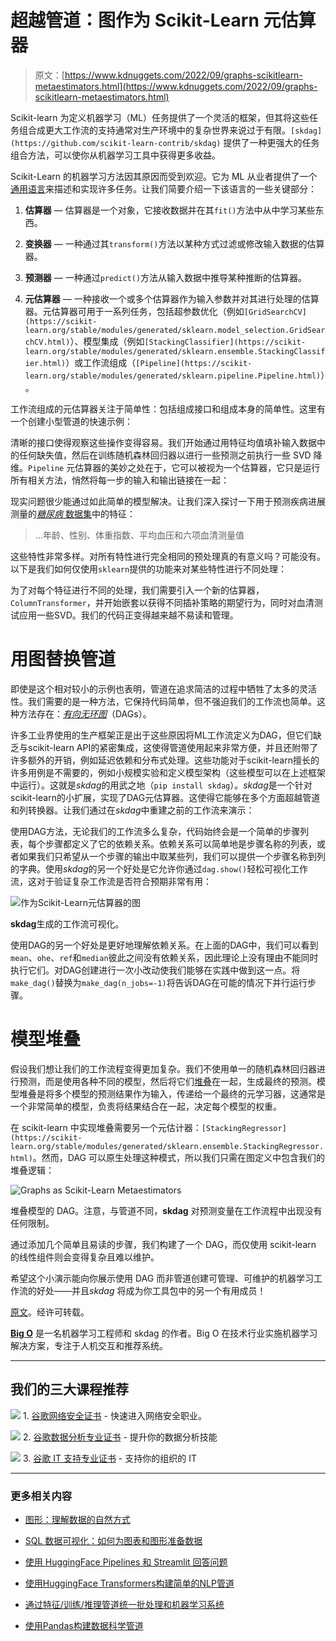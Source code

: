 # 超越管道：图作为 Scikit-Learn 元估算器

> 原文：[https://www.kdnuggets.com/2022/09/graphs-scikitlearn-metaestimators.html](https://www.kdnuggets.com/2022/09/graphs-scikitlearn-metaestimators.html)

Scikit-learn 为定义机器学习（ML）任务提供了一个灵活的框架，但其将这些任务组合成更大工作流的支持通常对生产环境中的复杂世界来说过于有限。`[skdag](https://github.com/scikit-learn-contrib/skdag)` 提供了一种更强大的任务组合方法，可以使你从机器学习工具中获得更多收益。

Scikit-Learn 的机器学习方法因其原因而受到欢迎。它为 ML 从业者提供了一个[通用语言](https://scikit-learn.org/stable/developers/develop.html)来描述和实现许多任务。让我们简要介绍一下该语言的一些关键部分：

1.  **估算器** — 估算器是一个对象，它接收数据并在其`fit()`方法中从中学习某些东西。

1.  **变换器** — 一种通过其`transform()`方法以某种方式过滤或修改输入数据的估算器。

1.  **预测器** — 一种通过`predict()`方法从输入数据中推导某种推断的估算器。

1.  **元估算器** — 一种接收一个或多个估算器作为输入参数并对其进行处理的估算器。元估算器可用于一系列任务，包括超参数优化（例如`[GridSearchCV](https://scikit-learn.org/stable/modules/generated/sklearn.model_selection.GridSearchCV.html)`）、模型集成（例如`[StackingClassifier](https://scikit-learn.org/stable/modules/generated/sklearn.ensemble.StackingClassifier.html)`）或工作流组成（`[Pipeline](https://scikit-learn.org/stable/modules/generated/sklearn.pipeline.Pipeline.html)`）。

工作流组成的元估算器关注于简单性：包括组成接口和组成本身的简单性。这里有一个创建小型管道的快速示例：

清晰的接口使得观察这些操作变得容易。我们开始通过用特征均值填补输入数据中的任何缺失值，然后在训练随机森林回归器以进行一些预测之前执行一些 SVD 降维。`Pipeline` 元估算器的美妙之处在于，它可以被视为一个估算器，它只是运行所有相关方法，悄然将每一步的输入和输出链接在一起：

现实问题很少能通过如此简单的模型解决。让我们深入探讨一下用于预测疾病进展测量的[*糖尿病* 数据集](https://scikit-learn.org/stable/datasets/toy_dataset.html#diabetes-dataset)中的特征：

> …年龄、性别、体重指数、平均血压和六项血清测量值

这些特性非常多样。对所有特性进行完全相同的预处理真的有意义吗？可能没有。以下是我们如何仅使用`sklearn`提供的功能来对某些特性进行不同处理：

为了对每个特征进行不同的处理，我们需要引入一个新的估算器，`ColumnTransformer`，并开始嵌套以获得不同插补策略的期望行为，同时对血清测试应用一些SVD。我们的代码正变得越来越不易读和管理。

# 用图替换管道

即使是这个相对较小的示例也表明，管道在追求简洁的过程中牺牲了太多的灵活性。我们需要的是一种方法，它保持代码简单，但不强迫我们的工作流也简单。这种方法存在：[*有向无环图*](https://en.wikipedia.org/wiki/Directed_acyclic_graph)（DAGs）。

许多工业界使用的生产框架正是出于这些原因将ML工作流定义为DAG，但它们缺乏与scikit-learn API的紧密集成，这使得管道使用起来非常方便，并且还附带了许多额外的开销，例如延迟依赖和分布式处理。这些功能对于scikit-learn擅长的许多用例是不需要的，例如小规模实验和定义模型架构（这些模型可以在上述框架中运行）。这就是*skdag*的用武之地（`pip install skdag`）。*skdag*是一个针对scikit-learn的小扩展，实现了DAG元估算器。这使得它能够在多个方面超越管道和列转换器。让我们通过在*skdag*中重建之前的工作流来演示：

使用DAG方法，无论我们的工作流多么复杂，代码始终会是一个简单的步骤列表，每个步骤都定义了它的依赖关系。依赖关系可以简单地是步骤名称的列表，或者如果我们只希望从一个步骤的输出中取某些列，我们可以提供一个步骤名称到列的字典。使用*skdag*的另一个好处是它允许你通过`dag.show()`轻松可视化工作流，这对于验证复杂工作流是否符合预期非常有用：

![作为Scikit-Learn元估算器的图](../Images/a2ea0a33e0d3de6f9aac042020dc307e.png)

**skdag**生成的工作流可视化。

使用DAG的另一个好处是更好地理解依赖关系。在上面的DAG中，我们可以看到`mean`、`ohe`、`ref`和`median`彼此之间没有依赖关系，因此理论上没有理由不能同时执行它们。对DAG创建进行一次小改动使我们能够在实践中做到这一点。将`make_dag()`替换为`make_dag(n_jobs=-1)`将告诉DAG在可能的情况下并行运行步骤。

# 模型堆叠

假设我们想让我们的工作流程变得更加复杂。我们不使用单一的随机森林回归器进行预测，而是使用各种不同的模型，然后将它们[堆叠](https://towardsdatascience.com/simple-model-stacking-explained-and-automated-1b54e4357916)在一起，生成最终的预测。模型堆叠是将多个模型的预测结果作为输入，传递给一个最终的元学习器，这通常是一个非常简单的模型，负责将结果结合在一起，决定每个模型的权重。

在 scikit-learn 中实现堆叠需要另一个元估计器：`[StackingRegressor](https://scikit-learn.org/stable/modules/generated/sklearn.ensemble.StackingRegressor.html)`。然而，DAG 可以原生处理这种模式，所以我们只需在图定义中包含我们的堆叠逻辑：

![Graphs as Scikit-Learn Metaestimators](../Images/45ceeba4bffda243f7bdf80c6136b5aa.png)

堆叠模型的 DAG。注意，与管道不同，**skdag** 对预测变量在工作流程中出现没有任何限制。

通过添加几个简单且易读的步骤，我们构建了一个 DAG，而仅使用 scikit-learn 的线性组件则会变得复杂且难以维护。

希望这个小演示能向你展示使用 DAG 而非管道创建可管理、可维护的机器学习工作流的好处——并且*skdag* 将成为你工具包中的另一个有用成员！

[原文](https://medium.com/@big-o/graphs-as-scikit-learn-metaestimators-d05b3300c102)。经许可转载。

**[Big O](https://medium.com/@big-o)** 是一名机器学习工程师和 skdag 的作者。Big O 在技术行业实施机器学习解决方案，专注于人机交互和推荐系统。

* * *

## 我们的三大课程推荐

![](../Images/0244c01ba9267c002ef39d4907e0b8fb.png) 1\. [谷歌网络安全证书](https://www.kdnuggets.com/google-cybersecurity) - 快速进入网络安全职业。

![](../Images/e225c49c3c91745821c8c0368bf04711.png) 2\. [谷歌数据分析专业证书](https://www.kdnuggets.com/google-data-analytics) - 提升你的数据分析技能

![](../Images/0244c01ba9267c002ef39d4907e0b8fb.png) 3\. [谷歌 IT 支持专业证书](https://www.kdnuggets.com/google-itsupport) - 支持你的组织的 IT

* * *

### 更多相关内容

+   [图形：理解数据的自然方式](https://www.kdnuggets.com/2022/10/manning-graphs-natural-way-understand-data.html)

+   [SQL 数据可视化：如何为图表和图形准备数据](https://www.kdnuggets.com/sql-for-data-visualization-how-to-prepare-data-for-charts-and-graphs)

+   [使用 HuggingFace Pipelines 和 Streamlit 回答问题](https://www.kdnuggets.com/2021/10/simple-question-answering-web-app-hugging-face-pipelines.html)

+   [使用HuggingFace Transformers构建简单的NLP管道](https://www.kdnuggets.com/2023/02/simple-nlp-pipelines-huggingface-transformers.html)

+   [通过特征/训练/推理管道统一批处理和机器学习系统](https://www.kdnuggets.com/2023/09/hopsworks-unify-batch-ml-systems-feature-training-inference-pipelines)

+   [使用Pandas构建数据科学管道](https://www.kdnuggets.com/building-data-science-pipelines-using-pandas)
